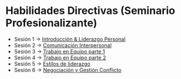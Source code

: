 # Habilidades Directivas (Seminario Profesionalizante)

- Sesión 1 -> [Introducción & Liderazgo Personal](pages/master_direccion_tecnologica/03_seminario_profesionalizado/sesion_1.md)
- Sesión 2 -> [Comunicación Interpersonal](pages/master_direccion_tecnologica/03_seminario_profesionalizado/sesion_2.md)
- Sesión 3 -> [Trabajo en Equipo parte 1](pages/master_direccion_tecnologica/03_seminario_profesionalizado/sesion_3.md)
- Sesión 4 -> [Trabajo en Equipo parte 2](pages/master_direccion_tecnologica/03_seminario_profesionalizado/sesion_4.md)
- Sesión 5 -> [Estilos de liderazgo](sesion_5.md)
- Sesión 6 -> [Negociación y Gestión Conflicto](sesion_6.md)
